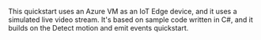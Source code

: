 This quickstart uses an Azure VM as an IoT Edge device, and it uses a simulated live video stream. It's based on sample code written in C#, and it builds on the Detect motion and emit events quickstart.